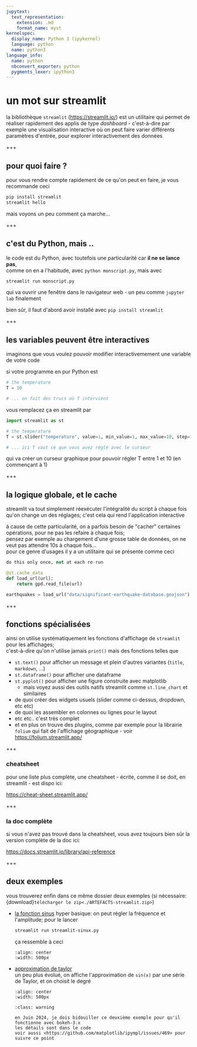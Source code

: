 ```yaml
---
jupytext:
  text_representation:
    extension: .md
    format_name: myst
kernelspec:
  display_name: Python 3 (ipykernel)
  language: python
  name: python3
language_info:
  name: python
  nbconvert_exporter: python
  pygments_lexer: ipython3
---
```


# un mot sur streamlit

la bibliothèque `streamlit` (<https://streamlit.io/>) est un utilitaire qui permet de réaliser rapidement des applis de type *dashboard* - c'est-à-dire par exemple une visualisation interactive où on peut faire varier différents paramètres d'entrée, pour explorer interactivement des données

+++

## pour quoi faire ?

pour vous rendre compte rapidement de ce qu'on peut en faire, je vous recommande ceci

```bash
pip install streamlit
streamlit hello
```

mais voyons un peu comment ça marche...

+++

## c'est du Python, mais ..

le code est du Python, avec toutefois une particularité car **il ne se lance pas**,  
comme on en a l'habitude, avec `python monscript.py`, mais avec 

```bash
streamlit run monscript.py
```

qui va ouvrir une fenêtre dans le navigateur web - un peu comme `jupyter lab` finalement

bien sûr, il faut d'abord avoir installé avec `pip install streamlit`

+++

## les variables peuvent être interactives

imaginons que vous voulez pouvoir modifier interactivemement une variable de votre code

si votre programme en pur Python est

```python
# the temperature
T = 10

# ... on fait des trucs où T intervient
```

vous remplacez ça en streamlit par

```python
import streamlit as st

# the temperature
T = st.slider("temperature", value=1, min_value=1, max_value=10, step=1)

# ... ici T vaut ce que vous avez réglé avec le curseur
```

qui va créer un curseur graphique pour pouvoir régler T entre 1 et 10 (en commençant à 1)

+++

## la logique globale, et le cache

streamlit va tout simplement réexécuter l'intégralité du script à chaque fois qu'on change un des réglages; c'est cela qui rend l'application interactive

à cause de cette particularité, on a parfois besoin de "cacher" certaines opérations, pour ne pas les refaire à chaque fois;  
pensez par exemple au chargement d'une grosse table de données, on ne veut pas attendre 10s à chaque fois...  
pour ce genre d'usages il y a un utilitaire qui se présente comme ceci

```python
do this only once, not at each re-run

@st.cache_data
def load_url(url):
    return gpd.read_file(url)

earthquakes = load_url("data/significant-earthquake-database.geojson")
```

+++

## fonctions spécialisées

ainsi on utilise systématiquement les fonctions d'affichage de `streamlit` pour les affichages;  
c'est-à-dire qu'on n'utilise jamais `print()` mais des fonctions telles que 

* `st.text()` pour afficher un message  et plein d'autres variantes (`title`, `markdown`, ...)
* `st.dataframe()` pour afficher une dataframe
* `st.pyplot()` pour afficher une figure construite avec matplotlib
  * mais voyez aussi des outils natifs streamlit comme `st.line_chart` et similaires
* de quoi créer des widgets usuels (slider comme ci-dessus, dropdown, etc etc)
* de quoi les assembler en colonnes ou lignes pour le layout
* etc etc.. c'est très complet
* et en plus on trouve des plugins, comme par exemple pour la librairie `folium`
  qui fait de l'affichage géographique - voir <https://folium.streamlit.app/>

+++

### cheatsheet
pour une liste plus complète, une cheatsheet - écrite, comme il se doit, en streamlit - est dispo ici:

<https://cheat-sheet.streamlit.app/>

+++

### la doc complète

si vous n'avez pas trouvé dans la cheatsheet, vous avez toujours bien sûr la version complète de la doc ici:

<https://docs.streamlit.io/library/api-reference>

+++

## deux exemples

vous trouverez enfin dans ce même dossier deux exemples (si nécessaire: {download}`télécharger le zip<./ARTEFACTS-streamlit.zip>`)

* [la fonction sinus](./streamlit-sinux.py)
  hyper basique: on peut régler la fréquence et l'amplitude; pour le lancer
  ```bash
  streamlit run streamlit-sinux.py
  ```
  ça ressemble à ceci
  ```{image} media/streamlit-sinus.png
  :align: center
  :width: 500px
  ```
* [approximation de taylor](./streamlit-taylor.py)  
  un peu plus évolué, on affiche l'approximation de `sin(x)` par une série de Taylor, et on choisit le degré
  ```{image} media/streamlit-taylor.png
  :align: center
  :width: 500px
  ```
  ```{admonition} version de bokeh
  :class: warning
  
  en Juin 2024, je dois bidouiller ce deuxième exemple pour qu'il fonctionne avec bokeh-3.x  
  les détails sont dans le code  
  voir aussi <https://github.com/matplotlib/ipympl/issues/469> pour suivre ce point
  ```
